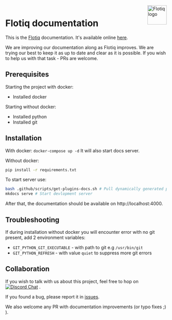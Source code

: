 <a href="https://flotiq.com/">
    <img src="https://editor.flotiq.com/images/fq-logo.svg" alt="Flotiq logo" title="Flotiq" align="right" height="60" />
</a>

Flotiq documentation
========================

This is the [Flotiq](https://flotiq.com) documentation. It's available online [here](https://flotiq.com/docs/). 

We are improving our documentation along as Flotiq improves. We are trying our best to keep it as up to date and clear as it is possible. If you wish to help us with that task - PRs are welcome.

## Prerequisites

Starting the project with docker:
* Installed docker

Starting without docker:
* Installed python
* Installed git


## Installation

With docker:
`docker-compose up -d`
It will also start docs server.

Without docker:
```bash
pip install -r requirements.txt
```

To start server use:

```bash
bash .github/scripts/get-plugins-docs.sh # Pull dynamically generated plugin docs
mkdocs serve # Start devlopment server
```

After that, the documentation should be available on http://localhost:4000.

## Troubleshooting 

If during installation without docker you will encounter error with no git present, add 2 environment variables:
* `GIT_PYTHON_GIT_EXECUTABLE` - with path to git e.g `/usr/bin/git`
* `GIT_PYTHON_REFRESH` - with value `quiet` to suppress more git errors


## Collaboration

If you wish to talk with us about this project, feel free to hop on [![Discord Chat](https://img.shields.io/discord/682699728454025410.svg)](https://discord.gg/FwXcHnX)  .
   
If you found a bug, please report it in [issues](https://github.com/flotiq/flotiq-docs/issues).

We also welcome any PR with documentation improvements (or typo fixes ;) ).

